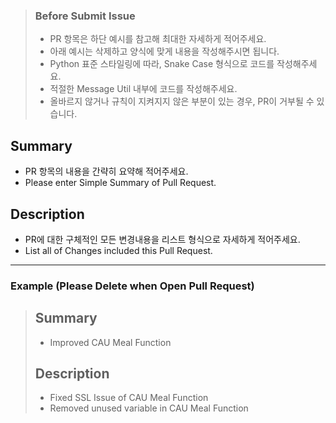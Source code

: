 > ### Before Submit Issue
> - PR 항목은 하단 예시를 참고해 최대한 자세하게 적어주세요.
> - 아래 예시는 삭제하고 양식에 맞게 내용을 작성해주시면 됩니다.
> - Python 표준 스타일링에 따라, Snake Case 형식으로 코드를 작성해주세요.
> - 적절한 Message Util 내부에 코드를 작성해주세요.
> - 올바르지 않거나 규칙이 지켜지지 않은 부분이 있는 경우, PR이 거부될 수 있습니다.

## Summary
- PR 항목의 내용을 간략히 요약해 적어주세요.
- Please enter Simple Summary of Pull Request.

## Description
- PR에 대한 구체적인 모든 변경내용을 리스트 형식으로 자세하게 적어주세요.
- List all of Changes included this Pull Request.

---

### Example (Please Delete when Open Pull Request)
> ## Summary
> - Improved CAU Meal Function
>
> ## Description
> - Fixed SSL Issue of CAU Meal Function
> - Removed unused variable in CAU Meal Function
